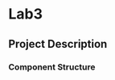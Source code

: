 # Lab3

## Project Description
<!-- you can include known bugs, design decisions, external references used... -->

### Component Structure
